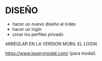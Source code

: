 # DISEÑO
  * hacer un nuevo diseño al index
  * hacer un login
  * crear los perfiles privado

ARREGLAR EN LA VERSION MOBIL EL LOGIN

https://www.jquerymodal.com/ (para modal)
